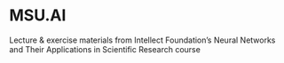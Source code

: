 # MSU.AI
Lecture & exercise materials from Intellect Foundation’s Neural Networks and Their Applications in Scientific Research course
